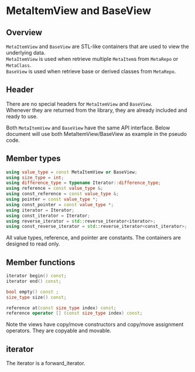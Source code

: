[//]: # (Auto generated file, don't modify this file.)

# MetaItemView and BaseView

## Overview

`MetaItemView` and `BaseView` are STL-like containers that are used to view the underlying data.  
`MetaItemView` is used when retrieve multiple `MetaItem`s from `MetaRepo` or `MetaClass`.  
`BaseView` is used when retrieve base or derived classes from `MetaRepo`.  

## Header

There are no special headers for `MetaItemView` and `BaseView`.  
Whenever they are returned from the library, they are already included and ready to use.  

Both `MetaItemView` and `BaseView` have the same API interface.
Below document will use both MetaItemView/BaseView as example in the pseudo code.  

## Member types

```c++
using value_type = const MetaItemView or BaseView;
using size_type = int;
using difference_type = typename Iterator::difference_type;
using reference = const value_type &;
using const_reference = const value_type &;
using pointer = const value_type *;
using const_pointer = const value_type *;
using iterator = Iterator;
using const_iterator = Iterator;
using reverse_iterator = std::reverse_iterator<iterator>;
using const_reverse_iterator = std::reverse_iterator<const_iterator>;
```

All value types, reference, and pointer are constants. The containers are designed to read only.  

## Member functions

```c++
iterator begin() const;
iterator end() const;

bool empty() const ;
size_type size() const;

reference at(const size_type index) const;
reference operator [] (const size_type index) const;
```

Note the views have copy/move constructors and copy/move assignment operators. They are copyable and movable.

## iterator

The iterator is a forward_iterator.
